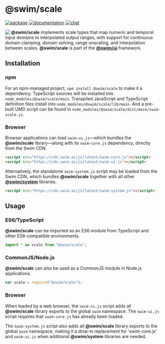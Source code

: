 # @swim/scale

[![package](https://img.shields.io/npm/v/@swim/scale.svg)](https://www.npmjs.com/package/@swim/scale)
[![documentation](https://img.shields.io/badge/doc-TypeDoc-blue.svg)](http://docs.swim.ai/js/latest/modules/_swim_scale.html)
[![chat](https://img.shields.io/badge/chat-Gitter-green.svg)](https://gitter.im/swimos/community)

<a href="https://developer.swim.ai"><img src="https://cdn.swim.ai/images/marlin-blue.svg" align="left"></a>

**@swim/scale** implements scale types that map numeric and temporal input
domains to interpolated output ranges, with support for continuous domain
clamping, domain solving, range unscaling, and interpolation between scales.
**@swim/scale** is part of the [**@swim/ui**](https://github.com/swimos/swim/tree/master/swim-system-js/swim-ui-js/@swim/ui)
framework.

## Installation

### npm

For an npm-managed project, `npm install @swim/scale` to make it a dependency.
TypeScript sources will be installed into `node_modules/@swim/scale/main`.
Transpiled JavaScript and TypeScript definition files install into
`node_modules/@swim/scale/lib/main`.  And a pre-built UMD script can
be found in `node_modules/@swim/scale/dist/main/swim-scale.js`.

### Browser

Browser applications can load `swim-ui.js`—which bundles the **@swim/scale**
library—along with its `swim-core.js` dependency, directly from the Swim CDN.

```html
<script src="https://cdn.swim.ai/js/latest/swim-core.js"></script>
<script src="https://cdn.swim.ai/js/latest/swim-ui.js"></script>
```

Alternatively, the standalone `swim-system.js` script may be loaded
from the Swim CDN, which bundles **@swim/scale** together with all other
[**@swim/system**](https://github.com/swimos/swim/tree/master/swim-system-js/@swim/system)
libraries.

```html
<script src="https://cdn.swim.ai/js/latest/swim-system.js"></script>
```

## Usage

### ES6/TypeScript

**@swim/scale** can be imported as an ES6 module from TypeScript and other
ES6-compatible environments.

```typescript
import * as scale from "@swim/scale";
```

### CommonJS/Node.js

**@swim/scale** can also be used as a CommonJS module in Node.js applications.

```javascript
var scale = require("@swim/scale");
```

### Browser

When loaded by a web browser, the `swim-ui.js` script adds all
**@swim/scale** library exports to the global `swim` namespace.  The
`swim-ui.js` script requires that `swim-core.js` has already been loaded.

The `swim-system.js` script also adds all **@swim/scale** library exports
to the global `swim` namespace, making it a drop-in replacement for
'swim-core.js' and `swim-ui.js` when additional **@swim/system**
libraries are needed.
